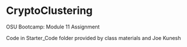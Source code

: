 # CryptoClustering
OSU Bootcamp: Module 11 Assignment

Code in Starter_Code folder provided by class materials and Joe Kunesh
